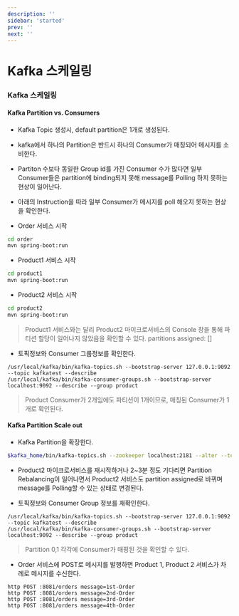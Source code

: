 ```yaml
---
description: ''
sidebar: 'started'
prev: ''
next: ''
---
```


# Kafka 스케일링

### Kafka 스케일링 

#### Kafka Partition vs. Consumers

- Kafka Topic 생성시, default partition은 1개로 생성된다. 
- kafka에서 하나의 Partition은 반드시 하나의 Consumer가 매칭되어 메시지를 소비한다. 
- Partiton 수보다 동일한 Group id를 가진 Consumer 수가 많다면 일부 Consumer들은 partition에 binding되지 못해 message를 Polling 하지 못하는 현상이 일어난다. 
- 아래의 Instruction을 따라 일부 Consumer가 메시지를 poll 해오지 못하는 현상을 확인한다. 

- Order 서비스 시작
```bash
cd order
mvn spring-boot:run
```
- Product1 서비스 시작
```bash
cd product1
mvn spring-boot:run
```
- Product2 서비스 시작
```bash
cd product2
mvn spring-boot:run
```
> Product1 서비스와는 달리 Product2 마이크로서비스의 Console 창을 통해 파티션 할당이 일어나지 않았음을 확인할 수 있다.
> partitions assigned: []

- 토픽정보와 Consumer 그룹정보를 확인한다.
```
/usr/local/kafka/bin/kafka-topics.sh --bootstrap-server 127.0.0.1:9092 --topic kafkatest --describe
/usr/local/kafka/bin/kafka-consumer-groups.sh --bootstrap-server localhost:9092 --describe --group product
```
> Product Consumer가 2개임에도 파티션이 1개이므로, 매칭된 Consumer가  1개로 확인된다.


#### Kafka Partition Scale out 

- Kafka Partition을 확장한다. 

```sh 
$kafka_home/bin/kafka-topics.sh --zookeeper localhost:2181 --alter --topic kafkatest -partitions 2
```

- Product2 마이크로서비스를 재시작하거나 2~3분 정도 기다리면 Partition Rebalancing이 일어나면서 Product2 서비스도 partition assigned로 바뀌며 message를 Polling할 수 있는 상태로 변경된다.

- 토픽정보와 Consumer Group 정보를 재확인한다.
```
/usr/local/kafka/bin/kafka-topics.sh --bootstrap-server 127.0.0.1:9092 --topic kafkatest --describe
/usr/local/kafka/bin/kafka-consumer-groups.sh --bootstrap-server localhost:9092 --describe --group product
```
> Partition 0,1 각각에 Consumer가 매핑된 것을 확인할 수 있다.

- Order 서비스에 POST로 메시지를 발행하면 Product 1, Product 2 서비스가 차례로 메시지를 수신한다. 

```
http POST :8081/orders message=1st-Order
http POST :8081/orders message=2nd-Order
http POST :8081/orders message=3rd-Order
http POST :8081/orders message=4th-Order
```
